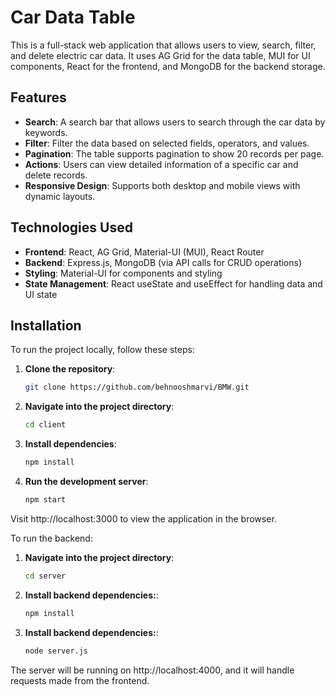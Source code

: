# Car Data Table

This is a full-stack web application that allows users to view, search, filter, and delete electric car data. It uses AG Grid for the data table, MUI for UI components, React for the frontend, and MongoDB for the backend storage.

## Features

- **Search**: A search bar that allows users to search through the car data by keywords.
- **Filter**: Filter the data based on selected fields, operators, and values.
- **Pagination**: The table supports pagination to show 20 records per page.
- **Actions**: Users can view detailed information of a specific car and delete records.
- **Responsive Design**: Supports both desktop and mobile views with dynamic layouts.

## Technologies Used

- **Frontend**: React, AG Grid, Material-UI (MUI), React Router
- **Backend**: Express.js, MongoDB (via API calls for CRUD operations)
- **Styling**: Material-UI for components and styling
- **State Management**: React useState and useEffect for handling data and UI state

## Installation

To run the project locally, follow these steps:

1. **Clone the repository**:
   ```bash
   git clone https://github.com/behnooshmarvi/BMW.git

2. **Navigate into the project directory**:
   ```bash
   cd client

3. **Install dependencies**:
   ```bash
   npm install

4. **Run the development server**:
   ```bash
   npm start

Visit http://localhost:3000 to view the application in the browser.

To run the backend:

1. **Navigate into the project directory**:
   ```bash
   cd server

2. **Install backend dependencies:**:
   ```bash
   npm install

3. **Install backend dependencies:**:
   ```bash
   node server.js

The server will be running on http://localhost:4000, and it will handle requests made from the frontend.




